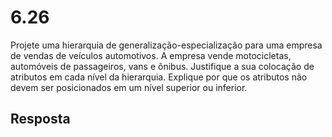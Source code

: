 # 6.26 

Projete uma hierarquia de generalização-especialização para uma empresa de vendas de veículos automotivos. A empresa vende motocicletas, automóveis de passageiros, vans e ônibus. Justifique a sua colocação de atributos em cada nível da hierarquia. Explique por que os atributos não devem ser posicionados em um nível superior ou inferior.

## Resposta
